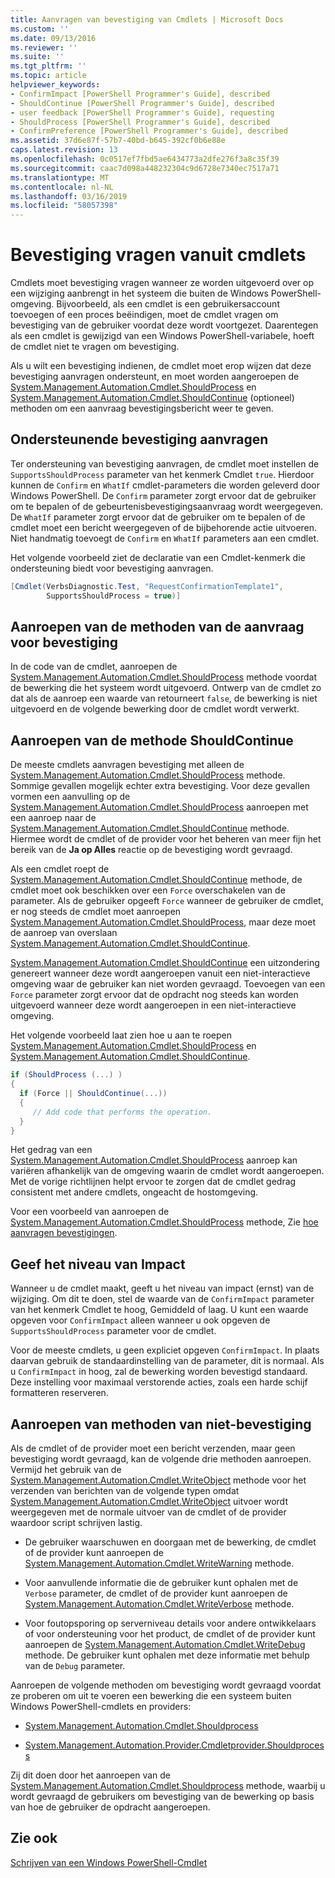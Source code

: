 ```yaml
---
title: Aanvragen van bevestiging van Cmdlets | Microsoft Docs
ms.custom: ''
ms.date: 09/13/2016
ms.reviewer: ''
ms.suite: ''
ms.tgt_pltfrm: ''
ms.topic: article
helpviewer_keywords:
- ConfirmImpact [PowerShell Programmer's Guide], described
- ShouldContinue [PowerShell Programmer's Guide], described
- user feedback [PowerShell Programmer's Guide], requesting
- ShouldProcess [PowerShell Programmer's Guide], described
- ConfirmPreference [PowerShell Programmer's Guide], described
ms.assetid: 37d6e87f-57b7-40bd-b645-392cf0b6e88e
caps.latest.revision: 13
ms.openlocfilehash: 0c0517ef7fbd5ae6434773a2dfe276f3a8c35f39
ms.sourcegitcommit: caac7d098a448232304c9d6728e7340ec7517a71
ms.translationtype: MT
ms.contentlocale: nl-NL
ms.lasthandoff: 03/16/2019
ms.locfileid: "58057398"
---
```

# <a name="requesting-confirmation-from-cmdlets"></a>Bevestiging vragen vanuit cmdlets

Cmdlets moet bevestiging vragen wanneer ze worden uitgevoerd over op een wijziging aanbrengt in het systeem die buiten de Windows PowerShell-omgeving. Bijvoorbeeld, als een cmdlet is een gebruikersaccount toevoegen of een proces beëindigen, moet de cmdlet vragen om bevestiging van de gebruiker voordat deze wordt voortgezet. Daarentegen als een cmdlet is gewijzigd van een Windows PowerShell-variabele, hoeft de cmdlet niet te vragen om bevestiging.

Als u wilt een bevestiging indienen, de cmdlet moet erop wijzen dat deze bevestiging aanvragen ondersteunt, en moet worden aangeroepen de [System.Management.Automation.Cmdlet.ShouldProcess](/dotnet/api/System.Management.Automation.Cmdlet.ShouldProcess) en [ System.Management.Automation.Cmdlet.ShouldContinue](/dotnet/api/System.Management.Automation.Cmdlet.ShouldContinue) (optioneel) methoden om een aanvraag bevestigingsbericht weer te geven.

## <a name="supporting-confirmation-requests"></a>Ondersteunende bevestiging aanvragen

Ter ondersteuning van bevestiging aanvragen, de cmdlet moet instellen de `SupportsShouldProcess` parameter van het kenmerk Cmdlet `true`. Hierdoor kunnen de `Confirm` en `WhatIf` cmdlet-parameters die worden geleverd door Windows PowerShell. De `Confirm` parameter zorgt ervoor dat de gebruiker om te bepalen of de gebeurtenisbevestigingsaanvraag wordt weergegeven. De `WhatIf` parameter zorgt ervoor dat de gebruiker om te bepalen of de cmdlet moet een bericht weergegeven of de bijbehorende actie uitvoeren. Niet handmatig toevoegt de `Confirm` en `WhatIf` parameters aan een cmdlet.

Het volgende voorbeeld ziet de declaratie van een Cmdlet-kenmerk die ondersteuning biedt voor bevestiging aanvragen.

```csharp
[Cmdlet(VerbsDiagnostic.Test, "RequestConfirmationTemplate1",
        SupportsShouldProcess = true)]
```

## <a name="calling-the-confirmation-request-methods"></a>Aanroepen van de methoden van de aanvraag voor bevestiging

In de code van de cmdlet, aanroepen de [System.Management.Automation.Cmdlet.ShouldProcess](/dotnet/api/System.Management.Automation.Cmdlet.ShouldProcess) methode voordat de bewerking die het systeem wordt uitgevoerd. Ontwerp van de cmdlet zo dat als de aanroep een waarde van retourneert `false`, de bewerking is niet uitgevoerd en de volgende bewerking door de cmdlet wordt verwerkt.

## <a name="calling-the-shouldcontinue-method"></a>Aanroepen van de methode ShouldContinue

De meeste cmdlets aanvragen bevestiging met alleen de [System.Management.Automation.Cmdlet.ShouldProcess](/dotnet/api/System.Management.Automation.Cmdlet.ShouldProcess) methode. Sommige gevallen mogelijk echter extra bevestiging. Voor deze gevallen vormen een aanvulling op de [System.Management.Automation.Cmdlet.ShouldProcess](/dotnet/api/System.Management.Automation.Cmdlet.ShouldProcess) aanroepen met een aanroep naar de [System.Management.Automation.Cmdlet.ShouldContinue](/dotnet/api/System.Management.Automation.Cmdlet.ShouldContinue) methode. Hiermee wordt de cmdlet of de provider voor het beheren van meer fijn het bereik van de **Ja op Alles** reactie op de bevestiging wordt gevraagd.

Als een cmdlet roept de [System.Management.Automation.Cmdlet.ShouldContinue](/dotnet/api/System.Management.Automation.Cmdlet.ShouldContinue) methode, de cmdlet moet ook beschikken over een `Force` overschakelen van de parameter. Als de gebruiker opgeeft `Force` wanneer de gebruiker de cmdlet, er nog steeds de cmdlet moet aanroepen [System.Management.Automation.Cmdlet.ShouldProcess](/dotnet/api/System.Management.Automation.Cmdlet.ShouldProcess), maar deze moet de aanroep van overslaan [ System.Management.Automation.Cmdlet.ShouldContinue](/dotnet/api/System.Management.Automation.Cmdlet.ShouldContinue).

[System.Management.Automation.Cmdlet.ShouldContinue](/dotnet/api/System.Management.Automation.Cmdlet.ShouldContinue) een uitzondering genereert wanneer deze wordt aangeroepen vanuit een niet-interactieve omgeving waar de gebruiker kan niet worden gevraagd. Toevoegen van een `Force` parameter zorgt ervoor dat de opdracht nog steeds kan worden uitgevoerd wanneer deze wordt aangeroepen in een niet-interactieve omgeving.

Het volgende voorbeeld laat zien hoe u aan te roepen [System.Management.Automation.Cmdlet.ShouldProcess](/dotnet/api/System.Management.Automation.Cmdlet.ShouldProcess) en [System.Management.Automation.Cmdlet.ShouldContinue](/dotnet/api/System.Management.Automation.Cmdlet.ShouldContinue).

```csharp
if (ShouldProcess (...) )
{
  if (Force || ShouldContinue(...))
  {
     // Add code that performs the operation.
  }
}
```

Het gedrag van een [System.Management.Automation.Cmdlet.ShouldProcess](/dotnet/api/System.Management.Automation.Cmdlet.ShouldProcess) aanroep kan variëren afhankelijk van de omgeving waarin de cmdlet wordt aangeroepen. Met de vorige richtlijnen helpt ervoor te zorgen dat de cmdlet gedrag consistent met andere cmdlets, ongeacht de hostomgeving.

Voor een voorbeeld van aanroepen de [System.Management.Automation.Cmdlet.ShouldProcess](/dotnet/api/System.Management.Automation.Cmdlet.ShouldProcess) methode, Zie [hoe aanvragen bevestigingen](./how-to-request-confirmations.md).

## <a name="specify-the-impact-level"></a>Geef het niveau van Impact

Wanneer u de cmdlet maakt, geeft u het niveau van impact (ernst) van de wijziging. Om dit te doen, stel de waarde van de `ConfirmImpact` parameter van het kenmerk Cmdlet te hoog, Gemiddeld of laag. U kunt een waarde opgeven voor `ConfirmImpact` alleen wanneer u ook opgeven de `SupportsShouldProcess` parameter voor de cmdlet.

Voor de meeste cmdlets, u geen expliciet opgeven `ConfirmImpact`.  In plaats daarvan gebruik de standaardinstelling van de parameter, dit is normaal. Als u `ConfirmImpact` in hoog, zal de bewerking worden bevestigd standaard. Deze instelling voor maximaal verstorende acties, zoals een harde schijf formatteren reserveren.

## <a name="calling-non-confirmation-methods"></a>Aanroepen van methoden van niet-bevestiging

Als de cmdlet of de provider moet een bericht verzenden, maar geen bevestiging wordt gevraagd, kan de volgende drie methoden aanroepen. Vermijd het gebruik van de [System.Management.Automation.Cmdlet.WriteObject](/dotnet/api/System.Management.Automation.Cmdlet.WriteObject) methode voor het verzenden van berichten van de volgende typen omdat [System.Management.Automation.Cmdlet.WriteObject](/dotnet/api/System.Management.Automation.Cmdlet.WriteObject) uitvoer wordt weergegeven met de normale uitvoer van de cmdlet of de provider waardoor script schrijven lastig.

- De gebruiker waarschuwen en doorgaan met de bewerking, de cmdlet of de provider kunt aanroepen de [System.Management.Automation.Cmdlet.WriteWarning](/dotnet/api/System.Management.Automation.Cmdlet.WriteWarning) methode.

- Voor aanvullende informatie die de gebruiker kunt ophalen met de `Verbose` parameter, de cmdlet of de provider kunt aanroepen de [System.Management.Automation.Cmdlet.WriteVerbose](/dotnet/api/System.Management.Automation.Cmdlet.WriteVerbose) methode.

- Voor foutopsporing op serverniveau details voor andere ontwikkelaars of voor ondersteuning voor het product, de cmdlet of de provider kunt aanroepen de [System.Management.Automation.Cmdlet.WriteDebug](/dotnet/api/System.Management.Automation.Cmdlet.WriteDebug) methode. De gebruiker kunt ophalen met deze informatie met behulp van de `Debug` parameter.

Aanroepen de volgende methoden om bevestiging wordt gevraagd voordat ze proberen om uit te voeren een bewerking die een systeem buiten Windows PowerShell-cmdlets en providers:

- [System.Management.Automation.Cmdlet.Shouldprocess](/dotnet/api/System.Management.Automation.Cmdlet.ShouldProcess)

- [System.Management.Automation.Provider.Cmdletprovider.Shouldprocess](/dotnet/api/System.Management.Automation.Provider.CmdletProvider.ShouldProcess)

Zij dit doen door het aanroepen van de [System.Management.Automation.Cmdlet.Shouldprocess](/dotnet/api/System.Management.Automation.Cmdlet.ShouldProcess) methode, waarbij u wordt gevraagd de gebruikers om bevestiging van de bewerking op basis van hoe de gebruiker de opdracht aangeroepen.

## <a name="see-also"></a>Zie ook

[Schrijven van een Windows PowerShell-Cmdlet](./writing-a-windows-powershell-cmdlet.md)
